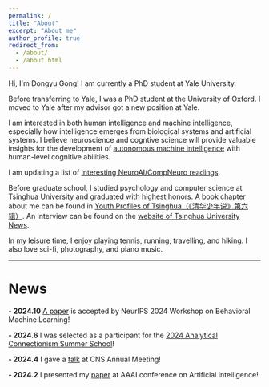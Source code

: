 ```yaml
---
permalink: /
title: "About"
excerpt: "About me"
author_profile: true
redirect_from: 
  - /about/
  - /about.html
---
```

Hi, I'm Dongyu Gong! I am currently a PhD student at Yale University.

Before transferring to Yale, I was a PhD student at the University of Oxford. I moved to Yale after my advisor got a new position at Yale.

I am interested in both human intelligence and machine intelligence, especially how intelligence emerges from biological systems and artificial systems. I believe neuroscience and cogntive science will provide valuable insights for the development of [autonomous machine intelligence](https://openreview.net/pdf?id=BZ5a1r-kVsf) with human-level cognitive abilities.

I am updating a list of [interesting NeuroAI/CompNeuro readings](https://daniel-gong.github.io/posts/2024/neuroai-readings/).

Before graduate school, I studied psychology and computer science at [Tsinghua University](https://www.tsinghua.edu.cn/en/) and graduated with highest honors. A book chapter about me can be found in [Youth Profiles of Tsinghua（《清华少年说》第六辑）](https://www.amazon.com/%E6%B8%85%E5%8D%8E%E5%B0%91%E5%B9%B4%E8%AF%B4-%E7%AC%AC6%E8%BE%91-%E5%8C%BF%E5%90%8D/dp/7302591709). An interview can be found on the [website of Tsinghua University News](https://www.tsinghua.edu.cn/info/1181/85313.htm).

In my leisure time, I enjoy playing tennis, running, travelling, and hiking. I also love sci-fi, photography, and piano music.

---

# **News**

**- 2024.10** [A paper](https://openreview.net/forum?id=dXjQgm9kAr) is accepted by NeurIPS 2024 Workshop on Behavioral Machine Learning!

**- 2024.6** I was selected as a participant for the [2024 Analytical Connectionism Summer School](https://events.simonsfoundation.org/event/e070287e-741e-4809-adea-7269142737cb/summary)!

**- 2024.4** I gave a [talk](https://www.cogneurosociety.org/documents/CNS_2024_Program_Booklet.pdf) at CNS Annual Meeting!

**- 2024.2** I presented my [paper](https://ojs.aaai.org/index.php/AAAI/article/view/28868) at AAAI conference on Artificial Intelligence!
